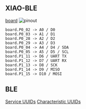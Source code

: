 ## XIAO-BLE

[board](https://wiki.seeedstudio.com/XIAO_BLE)
![pinout](https://files.seeedstudio.com/wiki/XIAO-BLE/pinout2.png)


```
board.P0_02 -> A0 / D0
board.P0_03 -> A1 / D1
board.P0_28 -> A2 / D2
board.P0_29 -> A3 / D3
board.P0_04 -> A4 / D4 / SDA
board.P0_05 -> A5 / D5 / SCL
board.P1_11 -> D6 / UART TX
board.P1_12 -> D7 / UART RX
board.P1_13 -> D8 / SCK
board.P1_14 -> D9 / MISO
board.P1_15 -> D10 / MOSI
```

## BLE

[Service UUIDs](https://bitbucket.org/bluetooth-SIG/public/src/main/assigned_numbers/uuids/service_uuids.yaml)
[Characteristic UUIDs](https://bitbucket.org/bluetooth-SIG/public/src/main/assigned_numbers/uuids/characteristic_uuids.yaml)

